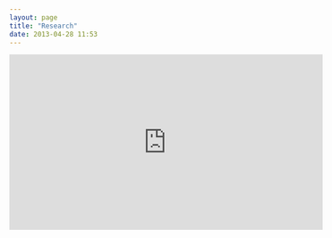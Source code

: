 ```yaml
---
layout: page
title: "Research"
date: 2013-04-28 11:53
---
```


<iframe width="560" height="315" src="http://www.youtube.com/embed/wa8Yx7g44ws" frameborder="0" allowfullscreen start="7" controls="1"></iframe>


